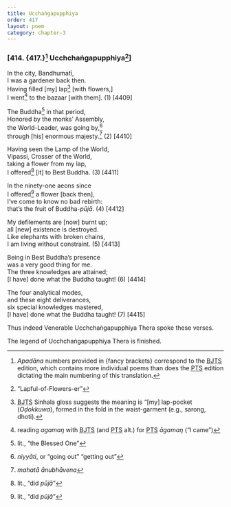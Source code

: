 ```yaml
---
title: Ucchaṅgapupphiya
order: 417
layout: poem
category: chapter-3
---
```


### \[414. {417.}[^1] U<span class="diacritics" data-state="on">c</span><span class="no-diacritics" data-state="off">ch</span>chaṅgapupphiya[^2]\]

In the city, Bandhumatī,  
I was a gardener back then.  
Having filled \[my\] lap[^3] \[with flowers,\]  
I went[^4] to the bazaar \[with them\]. (1) \[4409\]

The Buddha[^5] in that period,  
Honored by the monks’ Assembly,  
the World-Leader, was going by,[^6]  
through \[his\] enormous majesty.[^7] (2) \[4410\]

Having seen the Lamp of the World,  
Vipassi, Crosser of the World,  
taking a flower from my lap,  
I offered[^8] \[it\] to Best Buddha. (3) \[4411\]

In the ninety-one aeons since  
I offered[^9] a flower \[back then\],  
I’ve come to know no bad rebirth:  
that’s the fruit of Buddha-*pūjā*. (4) \[4412\]

My defilements are \[now\] burnt up;  
all \[new\] existence is destroyed.  
Like elephants with broken chains,  
I am living without constraint. (5) \[4413\]

Being in Best Buddha’s presence  
was a very good thing for me.  
The three knowledges are attained;  
\[I have\] done what the Buddha taught! (6) \[4414\]

The four analytical modes,  
and these eight deliverances,  
six special knowledges mastered,  
\[I have\] done what the Buddha taught! (7) \[4415\]

Thus indeed Venerable U<span class="diacritics" data-state="on">c</span><span class="no-diacritics" data-state="off">ch</span>chaṅgapupphiya Thera spoke these verses.

The legend of U<span class="diacritics" data-state="on">c</span><span class="no-diacritics" data-state="off">ch</span>chaṅgapupphiya Thera is finished.

[^1]: *Apadāna* numbers provided in {fancy brackets} correspond to the <abbr title="Buddha Jayanthi Tripitaka Series">BJTS</abbr> edition, which contains more individual poems than does the <abbr title="Pali Text Society">PTS</abbr> edition dictating the main numbering of this translation.

[^2]: “Lapful-of-Flowers-er”

[^3]: <abbr title="Buddha Jayanthi Tripitaka Series">BJTS</abbr> Sinhala gloss suggests the meaning is “\[my\] lap-pocket (*Oḍokkuwa*), formed in the fold in the waist-garment (e.g., sarong, dhoti).

[^4]: reading *agamaŋ* with <abbr title="Buddha Jayanthi Tripitaka Series">BJTS</abbr> (and <abbr title="Pali Text Society">PTS</abbr> alt.) for <abbr title="Pali Text Society">PTS</abbr> *āgamaŋ* (“I came”)

[^5]: lit., “the Blessed One”

[^6]: *niyyāti*, or “going out” “getting out”

[^7]: *mahatā ānubhāvena*

[^8]: lit., “did *pūjā*”

[^9]: lit., “did *pūjā*”
